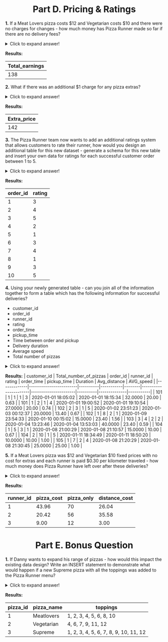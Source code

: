 <h1 align='center'>Part D. Pricing & Ratings</h1>

**1.**  If a Meat Lovers pizza costs \$12 and Vegetarian costs \$10 and there were no charges for changes - how much money has Pizza Runner made so far if there are no delivery fees?
<details>
  <summary>Click to expand answer!</summary>

  ##### Answer
  ```sql
SELECT 
 SUM(CASE WHEN pizza_id=1 THEN 12
    WHEN pizza_id = 2 THEN 10
    END) AS Total_earnings
 FROM runner_orders r
JOIN customer_orders c ON c.order_id = r.order_id
WHERE r.pickup_time <>  'null';
  ```
</details>

**Results:**

Total_earnings|
---------------------------------|
138|

**2.**  What if there was an additional $1 charge for any pizza extras?

<details>
  <summary>Click to expand answer!</summary>

  ##### Answer
  ```sql
WITH cte AS
(SELECT 
 (CASE WHEN pizza_id=1 THEN 12
    WHEN pizza_id = 2 THEN 10
    END) AS pizza_cost, 
    c.exclusions,
    c.extras
 FROM runner_orders r
JOIN customer_orders c ON c.order_id = r.order_id
WHERE r.pickup_time <>  'null')
SELECT 
 SUM(CASE WHEN extras IS NULL or extras ='' or extras='null' THEN pizza_cost
  WHEN LENGTH(extras) = 1 THEN pizza_cost + 1
        ELSE pizza_cost + 2
        END ) as Extra_price
FROM cte;
  ```
</details>

**Results:**

Extra_price|
------------|
142|

**3.**  The Pizza Runner team now wants to add an additional ratings system that allows customers to rate their runner, how would you design an additional table for this new dataset - generate a schema for this new table and insert your own data for ratings for each successful customer order between 1 to 5.

<details>
  <summary>Click to expand answer!</summary>

  ##### Answer
  ```sql
DROP TABLE IF EXISTS TABLE ratings;
CREATE TABLE ratings 
 (order_id INTEGER,
    rating INTEGER);
INSERT INTO ratings
 (order_id ,rating)
VALUES 
(1,3),
(2,4),
(3,5),
(4,2),
(5,1),
(6,3),
(7,4),
(8,1),
(9,3),
(10,5);
  ```
</details>

**Results:**

order_id|rating|
--------|------|
1	|3
2	|4
3	|5
4	|2
5	|1
6	|3
7	|4
8	|1
9	|3
10|5

**4.**  Using your newly generated table - can you join all of the information together to form a table which has the following information for successful deliveries?
* customer_id
* order_id
* runner_id
* rating
* order_time
* pickup_time
* Time between order and pickup
* Delivery duration
* Average speed
* Total number of pizzas

<details>
  <summary>Click to expand answer!</summary>

  ##### Answer
  ```sql
SELECT 
    C.customer_id,
    COUNT(pizza_id) AS Total_number_of_pizzas,
    C.order_id,
    R.runner_id,
    RT.rating,
    C.order_time,
    R.pickup_time,
    AVG(CAST(REGEXP_REPLACE(R.duration, '[^0-9]', '') AS UNSIGNED)) AS Duriation,
    ROUND(AVG(CAST(REPLACE(distance, 'km', '') AS DECIMAL (3 , 1 ))),
            2) AS Avg_distance,
    ROUND(AVG(CAST(REPLACE(R.distance, 'km', '') AS DECIMAL (3 , 1 ))) / AVG(CAST(REGEXP_REPLACE(R.duration, '[^0-9]', '') AS UNSIGNED)),
            2) AS AVG_speed
FROM
    customer_orders C
        JOIN
    runner_orders R ON C.order_id = R.order_id
        JOIN
    ratings RT ON R.order_id = RT.order_id
WHERE
    pickup_time <> 'null'
GROUP BY C.customer_id , C.order_id , R.runner_id , RT.rating , C.order_time , R.pickup_time
ORDER BY C.customer_id;
  ```
</details>

**Results:**
| customer_id | Total_number_of_pizzas | order_id | runner_id | rating | order_time           | pickup_time          | Duration | Avg_distance | AVG_speed |
|-------------|------------------------|----------|-----------|--------|----------------------|----------------------|----------|--------------|-----------|
| 101         | 1                      | 1        | 1         | 3      | 2020-01-01 18:05:02  | 2020-01-01 18:15:34  | 32.0000  | 20.00        | 0.63      |
| 101         | 1                      | 2        | 1         | 4      | 2020-01-01 19:00:52  | 2020-01-01 19:10:54  | 27.0000  | 20.00        | 0.74      |
| 102         | 2                      | 3        | 1         | 5      | 2020-01-02 23:51:23  | 2020-01-03 00:12:37  | 20.0000  | 13.40        | 0.67      |
| 102         | 1                      | 8        | 2         | 1      | 2020-01-09 23:54:33  | 2020-01-10 00:15:02  | 15.0000  | 23.40        | 1.56      |
| 103         | 3                      | 4        | 2         | 2      | 2020-01-04 13:23:46  | 2020-01-04 13:53:03  | 40.0000  | 23.40        | 0.59      |
| 104         | 1                      | 5        | 3         | 1      | 2020-01-08 21:00:29  | 2020-01-08 21:10:57  | 15.0000  | 10.00        | 0.67      |
| 104         | 2                      | 10       | 1         | 5      | 2020-01-11 18:34:49  | 2020-01-11 18:50:20  | 10.0000  | 10.00        | 1.00      |
| 105         | 1                      | 7        | 2         | 4      | 2020-01-08 21:20:29  | 2020-01-08 21:30:45  | 25.0000  | 25.00        | 1.00      |


**5.**  If a Meat Lovers pizza was \$12 and Vegetarian \$10 fixed prices with no cost for extras and each runner is paid $0.30 per kilometer traveled - how much money does Pizza Runner have left over after these deliveries?

<details>
  <summary>Click to expand answer!</summary>

  ##### Answer
  ```sql
SELECT 
    runner_id,
    SUM(CASE
        WHEN pizza_id = 1 THEN 12
        WHEN pizza_id = 2 THEN 10
    END) - SUM((r.distance + 0) * 0.3) AS pizza_cost,
    SUM(CASE
        WHEN pizza_id = 1 THEN 12
        WHEN pizza_id = 2 THEN 10
    END) AS pizza_only,
    (SUM(r.distance + 0) * 0.3) AS distance_cost
FROM
    runner_orders r
JOIN 
	customer_orders c ON c.order_id = r.order_id
WHERE
    pickup_time <> 'null'
GROUP BY runner_id
  ```
</details>

**Results:**

| runner_id | pizza_cost | pizza_only | distance_cost |
|-----------|------------|------------|---------------|
| 1         | 43.96      | 70         | 26.04         |
| 2         | 20.42      | 56         | 35.58         |
| 3         | 9.00       | 12         | 3.00          |


<h1 align='center'>Part E. Bonus Question</h1>

**1.**  If Danny wants to expand his range of pizzas - how would this impact the existing data design? Write an INSERT statement to demonstrate what would happen if a new Supreme pizza with all the toppings was added to the Pizza Runner menu?

<details>
  <summary>Click to expand answer!</summary>

  ##### Answer
  ```sql
DROP TABLE IF EXISTS temp_pizza_names;
CREATE TEMPORARY TABLE temp_pizza_names AS (
	SELECT *
  	FROM
  		pizza_runner.pizza_names
);

INSERT INTO temp_pizza_names
VALUES
  (3, 'Supreme');


DROP TABLE IF EXISTS temp_pizza_recipes;
CREATE TABLE temp_pizza_recipes AS (
	SELECT *
  	FROM
  		pizza_runner.pizza_recipes
);

INSERT INTO temp_pizza_recipes
VALUES
  (3, '1, 2, 3, 4, 5, 6, 7, 8, 9, 10, 11, 12');
 
SELECT
	t1.pizza_id,
	t1.pizza_name,
	t2.toppings
FROM 
	temp_pizza_names AS t1
JOIN
	temp_pizza_recipes AS t2
ON
	t1.pizza_id = t2.pizza_id;
  ```
</details>

**Results:**

pizza_id|pizza_name|toppings                             |
--------|----------|-------------------------------------|
1|Meatlovers|1, 2, 3, 4, 5, 6, 8, 10              |
2|Vegetarian|4, 6, 7, 9, 11, 12                   |
3|Supreme   |1, 2, 3, 4, 5, 6, 7, 8, 9, 10, 11, 12|


